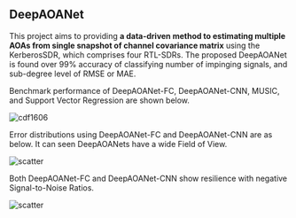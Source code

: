 ## DeepAOANet

This project aims to providing **a data-driven method to estimating multiple AOAs from single snapshot of channel covariance matrix** using the KerberosSDR, which comprises four RTL-SDRs. The proposed DeepAOANet is found over 99% accuracy of classifying number of impinging signals, and sub-degree level of RMSE or MAE.

Benchmark performance of DeepAOANet-FC, DeepAOANet-CNN, MUSIC, and Support Vector Regression are shown below.

![cdf1606](https://github.com/zdai257/GPSLoRaRX/blob/main/doc/CDF_Xx-ym3.png)

Error distributions using DeepAOANet-FC and DeepAOANet-CNN are as below. It can seen DeepAOANets have a wide Field of View.

![scatter](https://github.com/zdai257/GPSLoRaRX/blob/main/doc/Scatter_test.png)

Both DeepAOANet-FC and DeepAOANet-CNN show resilience with negative Signal-to-Noise Ratios.

![scatter](https://github.com/zdai257/GPSLoRaRX/blob/main/doc/SNR.png)
